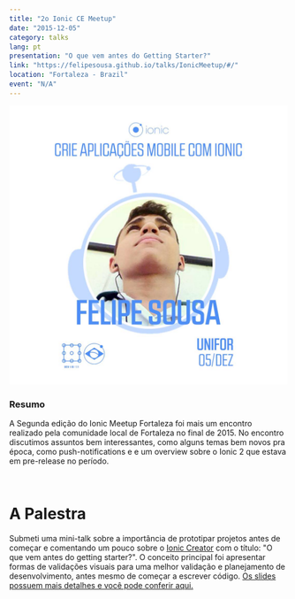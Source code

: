```yaml
---
title: "2o Ionic CE Meetup"
date: "2015-12-05"
category: talks
lang: pt
presentation: "O que vem antes do Getting Starter?"
link: "https://felipesousa.github.io/talks/IonicMeetup/#/"
location: "Fortaleza - Brazil"
event: "N/A"
---
```


<img src="2ionicce.jpg" alt="alt" class="image" />

### Resumo

A Segunda edição do Ionic Meetup Fortaleza foi mais um encontro realizado pela comunidade local de Fortaleza no final de 2015. No encontro discutimos assuntos bem interessantes, como alguns temas bem novos pra época, como push-notifications e e um overview sobre o Ionic 2 que estava em pre-release no período.

<br />

# A Palestra

Submeti uma mini-talk sobre a importância de prototipar projetos antes de começar e comentando um pouco sobre o [Ionic Creator](https://creator.ionic.io/) com o título: "O que vem antes do getting starter?". O conceito principal foi apresentar formas de validações visuais para uma melhor validação e planejamento de desenvolvimento, antes mesmo de começar a escrever código. [Os slides possuem mais detalhes e você pode conferir aqui.](https://felipesousa.github.io/talks/IonicMeetup/#/)
